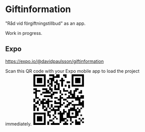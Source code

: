 # Giftinformation
"Råd vid förgiftningstillbud" as an app.

Work in progress.

## Expo

https://expo.io/@davidpaulsson/giftinformation

Scan this QR code with your Expo mobile app to load the project immediately.
![QR Code](https://github.com/davidpaulsson/Giftinformation/blob/master/qr.png?raw=true)

